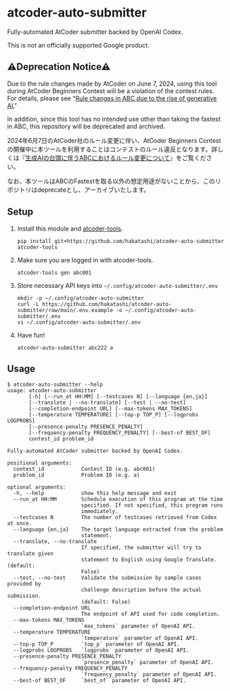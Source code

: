 # atcoder-auto-submitter

Fully-automated AtCoder submitter backed by OpenAI Codex.

This is not an officially supported Google product.

## ⚠Deprecation Notice⚠

Due to the rule changes made by AtCoder on June 7, 2024, using this tool during AtCoder Beginners Contest will be a violation of the contest rules. For details, please see "[Rule changes in ABC due to the rise of generative AI.](https://atcoder.jp/posts/1246)"

In addition, since this tool has no intended use other than taking the fastest in ABC, this repository will be deprecated and archived.

2024年6月7日のAtCoder社のルール変更に伴い、AtCoder Beginners Contest の開催中に本ツールを利用することはコンテストのルール違反となります。詳しくは『[生成AIの台頭に伴うABCにおけるルール変更について](https://atcoder.jp/posts/1246)』をご覧ください。

なお、本ツールはABCのFastestを取る以外の想定用途がないことから、このリポジトリはdeprecateとし、アーカイブいたします。

## Setup

1. Install this module and [atcoder-tools](https://github.com/kyuridenamida/atcoder-tools).

    ```
    pip install git+https://github.com/hakatashi/atcoder-auto-submitter atcoder-tools
    ```

2. Make sure you are logged in with atcoder-tools.

    ```
    atcoder-tools gen abc001
    ```

3. Store necessary API keys into `~/.config/atcoder-auto-submitter/.env`

    ```
    mkdir -p ~/.config/atcoder-auto-submitter
    curl -L https://github.com/hakatashi/atcoder-auto-submitter/raw/main/.env.example -o ~/.config/atcoder-auto-submitter/.env
    vi ~/.config/atcoder-auto-submitter/.env
    ```

4. Have fun!

    ```
    atcoder-auto-submitter abc222 a
    ```

## Usage

```
$ atcoder-auto-submitter --help
usage: atcoder-auto-submitter
       [-h] [--run_at HH:MM] [--testcases N] [--language {en,ja}]
       [--translate | --no-translate] [--test | --no-test]
       [--completion-endpoint URL] [--max-tokens MAX_TOKENS]
       [--temperature TEMPERATURE] [--top-p TOP_P] [--logprobs LOGPROBS]
       [--presence-penalty PRESENCE_PENALTY]
       [--frequency-penalty FREQUENCY_PENALTY] [--best-of BEST_OF]
       contest_id problem_id

Fully-automated AtCoder submitter backed by OpenAI Codex.

positional arguments:
  contest_id            Contest ID (e.g. abc001)
  problem_id            Problem ID (e.g. a)

optional arguments:
  -h, --help            show this help message and exit
  --run_at HH:MM        Schedule execution of this program at the time
                        specified. If not specified, this program runs
                        immediately.
  --testcases N         The number of testcases retrieved from Codex at once.
  --language {en,ja}    The target language extracted from the problem
                        statement.
  --translate, --no-translate
                        If specified, the submitter will try to translate given
                        statement to English using Google Translate. (default:
                        False)
  --test, --no-test     Validate the submission by sample cases provided by
                        challenge description before the actual submission.
                        (default: False)
  --completion-endpoint URL
                        The endpoint of API used for code completion.
  --max-tokens MAX_TOKENS
                        `max_tokens` parameter of OpenAI API.
  --temperature TEMPERATURE
                        `temperature` parameter of OpenAI API.
  --top-p TOP_P         `top_p` parameter of OpenAI API.
  --logprobs LOGPROBS   `logprobs` parameter of OpenAI API.
  --presence-penalty PRESENCE_PENALTY
                        `presence_penalty` parameter of OpenAI API.
  --frequency-penalty FREQUENCY_PENALTY
                        `frequency_penalty` parameter of OpenAI API.
  --best-of BEST_OF     `best_of` parameter of OpenAI API.
```
